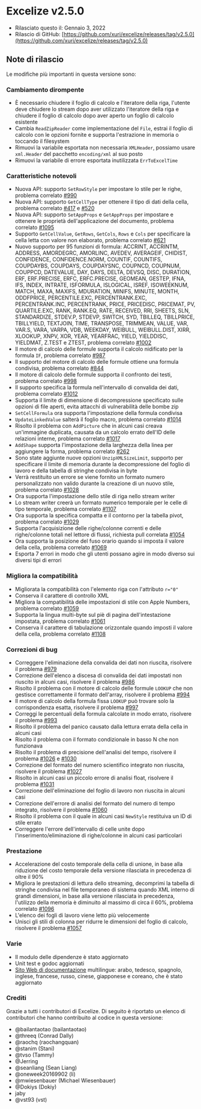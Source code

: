 # Excelize v2.5.0

* Rilasciato questo il: Gennaio 3, 2022
* Rilascio di GitHub: [https://github.com/xuri/excelize/releases/tag/v2.5.0](https://github.com/xuri/excelize/releases/tag/v2.5.0)

## Note di rilascio

Le modifiche più importanti in questa versione sono:

### Cambiamento dirompente

* È necessario chiudere il foglio di calcolo e l'iteratore della riga, l'utente deve chiudere lo stream dopo aver utilizzato l'iteratore della riga e chiudere il foglio di calcolo dopo aver aperto un foglio di calcolo esistente
* Cambia `ReadZipReader` come implementazione del `File`, estrai il foglio di calcolo con le opzioni fornite e supporta l'estrazione in memoria o toccando il filesystem
* Rimuovi la variabile esportata non necessaria `XMLHeader`, possiamo usare `xml.Header` del pacchetto `encoding/xml` al suo posto
* Rimuovi la variabile di errore esportata inutilizzata `ErrToExcelTime`

### Caratteristiche notevoli

* Nuova API: supporto `SetRowStyle` per impostare lo stile per le righe, problema correlato [#990](https://github.com/xuri/excelize/issues/990)
* Nuova API: supporto `GetCellType` per ottenere il tipo di dati della cella, problema correlato [#417](https://github.com/xuri/excelize/issues/417) e [#520](https://github.com/xuri/excelize/issues/520)
* Nuova API: supporto `SetAppProps` e `GetAppProps` per impostare e ottenere le proprietà dell'applicazione del documento, problema correlato [#1095](https://github.com/xuri/excelize/issues/1095)
* Supporto `GetCellValue`, `GetRows`, `GetCols`, `Rows` e `Cols` per specificare la cella letta con valore non elaborato, problema correlato [#621](https://github.com/xuri/excelize/issues/621)
* Nuovo supporto per 95 funzioni di formula: ACCRINT, ACCRINTM, ADDRESS, AMORDEGRC, AMORLINC, AVEDEV, AVERAGEIF, CHIDIST, CONFIDENCE, CONFIDENCE.NORM, COUNTIF, COUNTIFS, COUPDAYBS, COUPDAYS, COUPDAYSNC, COUPNCD, COUPNUM, COUPPCD, DATEVALUE, DAY, DAYS, DELTA, DEVSQ, DISC, DURATION, ERF, ERF.PRECISE, ERFC, ERFC.PRECISE, GEOMEAN, GESTEP, IFNA, IFS, INDEX, INTRATE, ISFORMULA, ISLOGICAL, ISREF, ISOWEEKNUM, MATCH, MAXA, MAXIFS, MDURATION, MINIFS, MINUTE, MONTH, ODDFPRICE, PERCENTILE.EXC, PERCENTRANK.EXC, PERCENTRANK.INC, PERCENTRANK, PRICE, PRICEDISC, PRICEMAT, PV, QUARTILE.EXC, RANK, RANK.EQ, RATE, RECEIVED, RRI, SHEETS, SLN, STANDARDIZE, STDEV.P, STDEVP, SWITCH, SYD, TBILLEQ, TBILLPRICE, TBILLYIELD, TEXTJOIN, TIME, TRANSPOSE, TRIMMEAN, VALUE, VAR, VAR.S, VARA, VARPA, VDB, WEEKDAY, WEIBULL, WEIBULL.DIST, XIRR, XLOOKUP, XNPV, XOR, YEAR, YEARFRAC, YIELD, YIELDDISC, YIELDMAT, Z.TEST e ZTEST, problema correlato [#1002](https://github.com/xuri/excelize/issues/1002)
* Il motore di calcolo delle formule supporta il calcolo nidificato per la formula `IF`, problema correlato [#987](https://github.com/xuri/excelize/issues/987)
* Il supporto del motore di calcolo delle formule ottiene una formula condivisa, problema correlato [#844](https://github.com/xuri/excelize/issues/844)
* Il motore di calcolo delle formule supporta il confronto dei testi, problema correlato [#998](https://github.com/xuri/excelize/issues/998)
* Il supporto specifica la formula nell'intervallo di convalida dei dati, problema correlato [#1012](https://github.com/xuri/excelize/issues/1012)
* Supporta il limite di dimensione di decompressione specificato sulle opzioni di file aperti, evita attacchi di vulnerabilità delle bombe zip
* `SetCellFormula` ora supporta l'impostazione della formula condivisa
* `UpdateLinkedValue` salterà il foglio macro, problema correlato [#1014](https://github.com/xuri/excelize/issues/1014)
* Risolto il problema con `AddPicture` che in alcuni casi creava un'immagine duplicata, causata da un calcolo errato dell'ID delle relazioni interne, problema correlato [#1017](https://github.com/xuri/excelize/issues/1017)
* `AddShape` supporta l'impostazione della larghezza della linea per aggiungere la forma, problema correlato [#262](https://github.com/xuri/excelize/issues/262)
* Sono state aggiunte nuove opzioni `UnzipXMLSizeLimit`, supporto per specificare il limite di memoria durante la decompressione del foglio di lavoro e della tabella di stringhe condivisa in byte
* Verrà restituito un errore se viene fornito un formato numero personalizzato non valido durante la creazione di un nuovo stile, problema correlato [#1028](https://github.com/xuri/excelize/issues/1028)
* Ora supporta l'impostazione dello stile di riga nello stream writer
* Lo stream writer creerà un formato numerico temporale per le celle di tipo temporale, problema correlato [#1107](https://github.com/xuri/excelize/issues/1107)
* Ora supporta la specifica compatta e il contorno per la tabella pivot, problema correlato [#1029](https://github.com/xuri/excelize/issues/1029)
* Supporta l'acquisizione delle righe/colonne correnti e delle righe/colonne totali nel lettore di flussi, richiesta pull correlata [#1054](https://github.com/xuri/excelize/issues/1054)
* Ora supporta la posizione del fuso orario quando si imposta il valore della cella, problema correlato [#1069](https://github.com/xuri/excelize/issues/1069)
* Esporta 7 errori in modo che gli utenti possano agire in modo diverso sui diversi tipi di errori

### Migliora la compatibilità

* Migliorata la compatibilità con l'elemento riga con l'attributo `r="0"`
* Conserva il carattere di controllo XML
* Migliora la compatibilità delle impostazioni di stile con Apple Numbers, problema correlato [#1059](https://github.com/xuri/excelize/issues/1059)
* Supporta la lingua multi-byte sul piè di pagina dell'intestazione impostata, problema correlato [#1061](https://github.com/xuri/excelize/issues/1061)
* Conserva il carattere di tabulazione orizzontale quando imposti il valore della cella, problema correlato [#1108](https://github.com/xuri/excelize/issues/1108)

### Correzioni di bug

* Correggere l'eliminazione della convalida dei dati non riuscita, risolvere il problema [#979](https://github.com/xuri/excelize/issues/)
* Correzione dell'elenco a discesa di convalida dei dati impostati non riuscito in alcuni casi, risolvere il problema [#986](https://github.com/xuri/excelize/issues/986)
* Risolto il problema con il motore di calcolo delle formule `LOOKUP` che non gestisce correttamente il formato dell'array, risolvere il problema [#994](https://github.com/xuri/excelize/issues/994)
* Il motore di calcolo della formula fissa `LOOKUP` può trovare solo la corrispondenza esatta, risolvere il problema [#997](https://github.com/xuri/excelize/issues/997)
* Correggi le percentuali della formula calcolate in modo errato, risolvere il problema [#993](https://github.com/xuri/excelize/issues/993)
* Risolto il problema del panico causato dalla lettura errata della cella in alcuni casi
* Risolto il problema con il formato condizionale in basso N che non funzionava
* Risolto il problema di precisione dell'analisi del tempo, risolvere il problema [#1026](https://github.com/xuri/excelize/issues/1026) e [#1030](https://github.com/xuri/excelize/issues/1030)
* Correzione del formato del numero scientifico integrato non riuscita, risolvere il problema [#1027](https://github.com/xuri/excelize/issues/1027)
* Risolto in alcuni casi un piccolo errore di analisi float, risolvere il problema [#1031](https://github.com/xuri/excelize/issues/1031)
* Correzione dell'eliminazione del foglio di lavoro non riuscita in alcuni casi
* Correzione dell'errore di analisi del formato del numero di tempo integrato, risolvere il problema [#1060](https://github.com/xuri/excelize/issues/1060)
* Risolto il problema con il quale in alcuni casi `NewStyle` restituiva un ID di stile errato
* Correggere l'errore dell'intervallo di celle unite dopo l'inserimento/eliminazione di righe/colonne in alcuni casi particolari

### Prestazione

* Accelerazione del costo temporale della cella di unione, in base alla riduzione del costo temporale della versione rilasciata in precedenza di oltre il 90%
* Migliora le prestazioni di lettura dello streaming, decomprimi la tabella di stringhe condivisa nel file temporaneo di sistema quando XML interno di grandi dimensioni, in base alla versione rilasciata in precedenza, l'utilizzo della memoria è diminuito al massimo di circa il 60%, problema correlato [#1096](https://github.com/xuri/excelize/issues/1096)
* L'elenco dei fogli di lavoro viene letto più velocemente
* Unisci gli stili di colonna per ridurre le dimensioni del foglio di calcolo, risolvere il problema [#1057](https://github.com/xuri/excelize/issues/1057)

### Varie

* Il modulo delle dipendenze è stato aggiornato
* Unit test e godoc aggiornati
* [Sito Web di documentazione](https://xuri.me/excelize) multilingue: arabo, tedesco, spagnolo, inglese, francese, russo, cinese, giapponese e coreano, che è stato aggiornato

### Crediti

Grazie a tutti i contributori di Excelize. Di seguito è riportato un elenco di contributori che hanno contribuito al codice in questa versione:

* @bailantaotao (bailantaotao)
* @threeq (Conrad Dally)
* @raochq (raochangquan)
* @stanim (Stani)
* @tvso (Tammy)
* @Jerring
* @seanliang (Sean Liang)
* @oneweek20169902 (li)
* @mwiesenbauer (Michael Wiesenbauer)
* @Dokiys (Dokiy)
* jaby
* @vst93 (vst)
